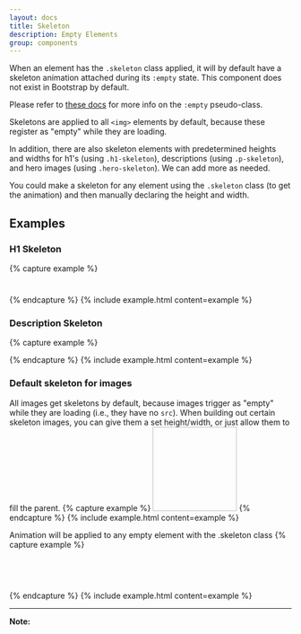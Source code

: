```yaml
---
layout: docs
title: Skeleton
description: Empty Elements
group: components
---
```

When an element has the `.skeleton` class applied, it will by default have a skeleton animation attached during its `:empty` state. This component does not exist in Bootstrap by default. 

Please refer to [these docs](https://developer.mozilla.org/en-US/docs/Web/CSS/:empty) for more info on the `:empty` pseudo-class.

Skeletons are applied to all `<img>` elements by default, because these register as "empty" while they are loading.

In addition, there are also skeleton elements with predetermined heights and widths for h1's (using `.h1-skeleton`), descriptions (using `.p-skeleton`), and hero images (using `.hero-skeleton`). We can add more as needed.

You could make a skeleton for any element using the `.skeleton` class (to get the animation) and then manually declaring the height and width.

## Examples

### H1 Skeleton
{% capture example %}
<h1 class="h1-skeleton"></h1>
{% endcapture %}
{% include example.html content=example %}

### Description Skeleton
{% capture example %}
<div class="col-12 col-lg-8">
  <p class="p-skeleton"></p>
</div>
{% endcapture %}
{% include example.html content=example %}

### Default skeleton for images
All images get skeletons by default, because images trigger as "empty" while they are loading (i.e., they have no `src`). When building out certain skeleton images, you can give them a set height/width, or just allow them to fill the parent.
{% capture example %}
<img style="width:150px; height:150px;"/>
{% endcapture %}
{% include example.html content=example %}

Animation will be applied to any empty element with the .skeleton class
{% capture example %}
<div class="skeleton my-1" style="width:100%; height:30px;"></div>
<div class="skeleton my-1" style="width:100%; height:30px;"></div>
{% endcapture %}
{% include example.html content=example %}

---

**Note:** 
